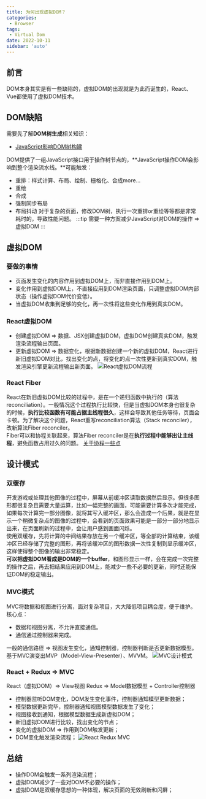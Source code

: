 ```yaml
---
title: 为何出现虚拟DOM？
categories:
 - Browser
tags:
 - Virtual Dom
date: 2022-10-11
sidebar: 'auto'
---
```


## 前言
DOM本身其实是有一些缺陷的，虚拟DOM的出现就是为此而诞生的，React、Vue都使用了虚拟DOM技术。

## DOM缺陷
需要先了解**DOM树生成**相关知识：
* [JavaScript影响DOM树构建](./render-process-js-dom-tree.md)

DOM提供了一组JavaScript接口用于操作树节点的，**JavaScript操作DOM会影响到整个渲染流水线。**可能触发：
* 重排：样式计算、布局、绘制、栅格化、合成more...
* 重绘
* 合成
* 强制同步布局
* 布局抖动
对于复杂的页面，修改DOM树，执行一次重排or重绘等等都是非常耗时的，导致性能问题。
:::tip
需要一种方案减少JavaScript对DOM的操作 => 虚拟DOM
:::

## 虚拟DOM

### 要做的事情
* 页面发生变化的内容作用到虚拟DOM上，而非直接作用到DOM上。
* 变化作用到虚拟DOM上，不直接应用到DOM渲染页面，只调整虚拟DOM内部状态（操作虚拟DOM代价变低）。
* 当虚拟DOM收集到足够的变化，再一次性将这些变化作用到真实DOM。

### React虚拟DOM
* 创建虚拟DOM => 数据、JSX创建虚拟DOM，虚拟DOM创建真实DOM，触发渲染流程输出页面。
* 更新虚拟DOM => 数据变化，根据新数据创建一个新的虚拟DOM，React进行新旧虚拟DOM对比，找出变化的点，将变化的点一次性更新到真实DOM，触发渲染引擎更新流程输出新页面。
![React虚拟DOM流程](https://s2.loli.net/2022/10/11/FXZWiavtzLeqh32.png)

### React Fiber
React在新旧虚拟DOM比较的过程中，是在一个递归函数中执行的（算法reconciliation）。一般情况这个过程执行比较快，但是当虚拟DOM本身也很复杂的时候，**执行比较函数有可能占据主线程很久**，这样会导致其他任务等待，页面会卡顿。为了解决这个问题，React重写reconciliation算法（Stack reconciler），改新算法Fiber reconciler。<br/>
Fiber可以和协程关联起来，算法Fiber reconciler是在**执行过程中能够出让主线程**，避免函数占用过久的问题。
[关于协程一些点](../javascript/async-await.md)

## 设计模式

### 双缓存
开发游戏或处理其他图像的过程中，屏幕从前缓冲区读取数据然后显示。但很多图形都很复杂且需要大量运算，比如一幅完整的画面，可能需要计算多次才能完成，如果每次计算完一部分图像，就将其写入缓冲区，那么会造成一个后果，就是在显示一个稍微复杂点的图像的过程中，会看到的页面效果可能是一部分一部分地显示出来，在页面刷新的过程中，会让用户感到画面闪烁。<br/>
使用双缓存，先将计算的中间结果存放在另一个缓冲区，等全部的计算结束，该缓冲区已经存储了完整的图形，再将该缓冲区的图形数据一次性复制到显示缓冲区，这样使得整个图像的输出非常稳定。<br/>
**可以把虚拟DOM看成是DOM的一个buffer**，和图形显示一样，会在完成一次完整的操作之后，再去把结果应用到DOM上，能减少一些不必要的更新，同时还能保证DOM的稳定输出。

### MVC模式
MVC将数据和视图进行分离，面对复杂项目，大大降低项目耦合度，便于维护。<br/>
核心点：
* 数据和视图分离，不允许直接通信。
* 通信通过控制器来完成。

一般的通信路径 => 视图发生变化，通知控制器，控制器判断是否更新数据模型。基于MVC演变出MVP（Model-View-Presenter）、MVVM。
![MVC设计模式](https://s2.loli.net/2022/10/11/uL8WilEBY21tSVy.png)

### React + Redux => MVC
React（虚拟DOM）=> View视图
Redux => Model数据模型 + Controller控制器<br/>
* 控制器监听DOM变化，DOM发生变化事件，控制器通知模型更新数据；
* 模型数据更新完毕，控制器通知视图模型数据发生了变化；
* 视图接收到通知，根据模型数据生成新虚拟DOM；
* 新旧虚拟DOM进行比较，找出变化的节点；
* 变化的虚拟DOM => 作用到DOM触发更新；
* DOM变化触发渲染流程；
![React Redux MVC](https://s2.loli.net/2022/10/12/L4Ckv37DgzMxBT5.png)

## 总结
* 操作DOM会触发一系列渲染流程；
* 虚拟DOM减少了一些对DOM不必要的操作；
* 虚拟DOM是双缓存思想的一种体现，解决页面的无效刷新和闪屏；


